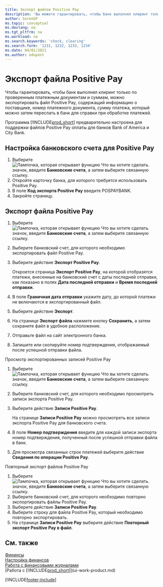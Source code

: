 ```yaml
---
title: Экспорт файлов Positive Pay
description: 'Вы можете гарантировать, чтобы банк выполнял клиринг только проверенных платежных документов и сумм путем экспорта файла Positive Pay, содержащего сведения о поставщике и платеже.'
author: SorenGP
ms.topic: conceptual
ms.devlang: na
ms.tgt_pltfrm: na
ms.workload: na
ms.search.keywords: 'check, clearing'
ms.search.form: '1231, 1232, 1233, 1234'
ms.date: 04/01/2021
ms.author: edupont
---
```

# <a name="export-a-positive-pay-file"></a><a name="export-a-positive-pay-file"></a><a name="export-a-positive-pay-file"></a>Экспорт файла Positive Pay
Чтобы гарантировать, чтобы банк выполнял клиринг только по проверенным платежным документам и суммам, можно экспортировать файл Positive Pay, содержащий информацию о поставщике, номер платежного документа, сумму платежа, который можно затем переслать в банк для справки при обработке платежей.

Программа [!INCLUDE[prod_short](includes/prod_short.md)] предварительно настроена для поддержки файлов Positive Pay оплаты для банков Bank of America и City Bank.

## <a name="to-set-up-a-bank-account-for-positive-pay"></a><a name="to-set-up-a-bank-account-for-positive-pay"></a><a name="to-set-up-a-bank-account-for-positive-pay"></a>Настройка банковского счета для Positive Pay
1. Выберите ![Лампочка, которая открывает функцию Что вы хотите сделать.](media/ui-search/search_small.png "Что вы хотите сделать") значок, введите **Банковские счета**, а затем выберите связанную ссылку.
2. Откройте карточку банка, для которого требуется использовать Positive Pay.
3. В поле **Код экспорта Positive Pay** введите POSPAYBANK.
4. Закройте страницу.

## <a name="to-export-a-positive-pay-file"></a><a name="to-export-a-positive-pay-file"></a><a name="to-export-a-positive-pay-file"></a>Экспорт файла Positive Pay
1. Выберите ![Лампочка, которая открывает функцию Что вы хотите сделать.](media/ui-search/search_small.png "Что вы хотите сделать") значок, введите **Банковские счета**, а затем выберите связанную ссылку.
2. Выберите банковский счет, для которого необходимо экспортировать файл Positive Pay.
3. Выберите действие **Экспорт Positive Pay**.

    Откроется страница **Экспорт Positive Pay**, на которой отобразятся платежи, внесенные на банковский счет с даты последней отправки, как показано в полях **Дата последней отправки** и **Время последней отправки**.
4. В поле **Граничная дата отправки** укажите дату, до которой платежи не включаются в экспортированный файл.
5. Выберите действие **Экспорт**.
6. На странице **Экспорт файла** нажмите кнопку **Сохранить**, а затем сохраните файл в удобное расположение.
7. Отправьте файл на сайт электронного банка.
8. Запишите или скопируйте номер подтверждения, отображаемый после успешной отправки файла.

Просмотр экспортированных записей Positive Pay

1. Выберите ![Лампочка, которая открывает функцию Что вы хотите сделать.](media/ui-search/search_small.png "Что вы хотите сделать") значок, введите **Банковские счета**, а затем выберите связанную ссылку.
2. Выберите банковский счет, для которого необходимо просмотреть записи экспорта Positive Pay.
3. Выберите действие **Записи Positive Pay**.

    На странице **Записи Positive Pay** можно просмотреть все записи экспорта Positive Pay для банковского счета.
4. В поле **Номер подтверждения** введите для каждой записи экспорта номер подтверждения, полученный после успешной отправки файла в банк.
5. Для просмотра связанных строк платежей выберите действие **Сведения по операции Positive Pay**.

Повторный экспорт файлов Positive Pay

1. Выберите ![Лампочка, которая открывает функцию Что вы хотите сделать.](media/ui-search/search_small.png "Что вы хотите сделать") значок, введите **Банковские счета**, а затем выберите связанную ссылку.
2. Выберите банковский счет, для которого необходимо повторно экспортировать файлы Positive Pay.
3. Выберите действие **Записи Positive Pay**.
4. Выберите строку для файла Positive Pay, который необходимо повторно экспортировать.
5. На странице **Записи Positive Pay** выберите действие **Повторный экспорт Positive Pay в файл**.

## <a name="see-also"></a><a name="see-also"></a><a name="see-also"></a>См. также
[Финансы](finance.md)  
[Настройка финансов](finance-setup-finance.md)  
[Работа с финансовыми журналами](ui-work-general-journals.md)  
[Работа с [!INCLUDE[prod_short](includes/prod_short.md)]](ui-work-product.md)


[!INCLUDE[footer-include](includes/footer-banner.md)]
